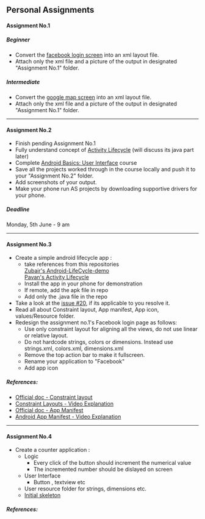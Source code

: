 ## Personal Assignments

#### Assignment No.1
##### Beginner
- Convert the [facebook login screen](http://imgur.com/UXLmrhU) into an xml layout file.
- Attach only the xml file and a picture of the output in designated "Assignment No.1" folder.
##### Intermediate
- Convert the [google map screen](https://i.stack.imgur.com/klqxj.png) into an xml layout file.
- Attach only the xml file and a picture of the output in designated "Assignment No.1" folder.
---

#### Assignment No.2
- Finish pending Assignment No.1
- Fully understand concept of [Activity Lifecycle](http://imgur.com/a/EGmzL) (will discuss its java part later)
- Complete [Android Basics: User Interface](https://www.udacity.com/course/android-development-for-beginners--ud837) course
- Save all the projects worked through in the course locally and push it to your "Assignment No.2" folder.
- Add screenshots of your output.
- Make your phone run AS projects by downloading supportive drivers for your phone.

##### Deadline
Monday, 5th June - 9 am

---

#### Assignment No.3
- Create a simple android lifecycle app :
    - take references from this repositories 
    <br>[Zubair's Android-LifeCycle-demo
](https://github.com/M-ZubairAhmed/Android-LifeCycle-demo)
    <br>[Pavan's Activity Lifecycle](https://github.com/mallelapavank/Activity-Lifecycle)
    - Install the app in your phone for demonstration
    - If remote, add the apk file in repo
    - Add only the .java file in the repo
- Take a look at the [issue #20](https://github.com/fcc-hyd/moc-android/issues/20), if its applicable to you resolve it.
- Read all about Constraint layout, App manifest, App icon, values/Resource folder.
- Redesign the assignment no.1's Facebook login page as follows:
    - Use only constraint layout for aligning all the views, do not use linear or relative layout.
    - Do not hardcode strings, colors or dimensions. Instead use strings.xml, colors.xml, dimensions.xml
    - Remove the top action bar to make it fullscreen.
    - Rename your application to "Facebook"
    - Add app icon

##### References:
- [Official doc - Constraint layout](https://developer.android.com/reference/android/support/constraint/ConstraintLayout.html)
- [Constraint Layouts - Video Explanation](https://www.youtube.com/watch?v=z53Ed0ddxgM)
- [Official doc - App Manifest](https://developer.android.com/guide/topics/manifest/manifest-intro.html)
- [Android App Manifest - Video Explanation](https://www.youtube.com/watch?v=qvFrzPcUmo8)
 
---

#### Assignment No.4
- Create a counter application :
    - Logic
        - Every click of the button should increment the numerical value
        - The incremented number should be dislayed on screen
    - User Interface
        - Button , textview etc
    - User resource folder for strings, dimensions etc.
    - [Initial skeleton](http://imgur.com/a/VIkyR)
    
##### References:
